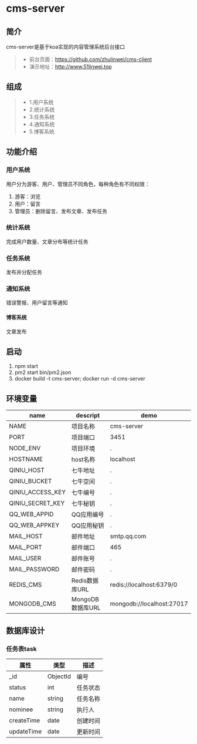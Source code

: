 # cms-server

## 简介
cms-server是基于koa实现的内容管理系统后台接口
> * 前台页面：https://github.com/zhulinwei/cms-client
> * 演示地址：http://www.51linwei.top

## 组成
> * 1.用户系统
> * 2.统计系统
> * 3.任务系统
> * 4.通知系统
> * 5.博客系统

## 功能介绍

### 用户系统
用户分为游客、用户、管理员不同角色，每种角色有不同权限：
1. 游客：浏览
2. 用户：留言
3. 管理员：删除留言、发布文章、发布任务

### 统计系统
完成用户数量、文章分布等统计任务

### 任务系统
发布并分配任务

### 通知系统
错误警报、用户留言等通知

#### 博客系统
文章发布

## 启动
1. npm start
2. pm2 start bin/pm2.json
3. docker build -t cms-server; docker run -d cms-server

## 环境变量
|name|descript|demo|
|----|--------|----|
|NAME|项目名称|cms-server|
|PORT|项目端口|3451|
|NODE_ENV|项目环境|.|
|HOSTNAME|host名称|localhost|
|QINIU_HOST|七牛地址|.|
|QINIU_BUCKET|七牛空间|.|
|QINIU_ACCESS_KEY|七牛编号|.|
|QINIU_SECRET_KEY|七牛秘钥|.|
|QQ_WEB_APPID|QQ应用编号|.|
|QQ_WEB_APPKEY|QQ应用秘钥|.|
|MAIL_HOST|邮件地址|smtp.qq.com|
|MAIL_PORT|邮件端口|465|
|MAIL_USER|邮件账号|.|
|MAIL_PASSWORD|邮件密码|.|
|REDIS_CMS|Redis数据库URL|redis://localhost:6379/0|
|MONGODB_CMS|MongoDB数据库URL|mongodb://localhost:27017|

## 数据库设计

### 任务表task
|属性|类型|描述|
|----|----|----|
|_id|ObjectId|编号|
|status|int|任务状态|
|name|string|任务名称|
|nominee|string|执行人|
|createTime|date|创建时间|
|updateTime|date|更新时间|


